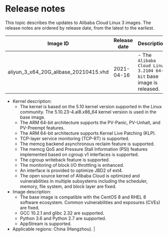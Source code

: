 # Release notes

This topic describes the updates to Alibaba Cloud Linux 3 images. The release notes are ordered by release date, from the latest to the earliest.

|Image ID|Release date|Description|
|--------|------------|-----------|
|aliyun\_3\_x64\_20G\_alibase\_20210415.vhd|2021-04-16|-   The `Alibaba Cloud Linux 3.2104 64-bit` base image is released.
-   Kernel description:
    -   The kernel is based on the 5.10 kernel version supported in the Linux community. The 5.10.23-4.al8.x86\_64 kernel version is used in the base image.
    -   The ARM 64-bit architecture supports the PV-Panic, PV-Unhalt, and PV-Preempt features.
    -   The ARM 64-bit architecture supports Kernel Live Patching \(KLP\).
    -   TCP-layer service monitoring \(TCP-RT\) is supported.
    -   The memcg backend asynchronous reclaim feature is supported.
    -   The memcg QoS and Pressure Stall Information \(PSI\) features implemented based on cgroup v1 interfaces is supported.
    -   The cgroup writeback feature is supported.
    -   The monitoring of block I/O throttling is enhanced.
    -   An interface is provided to optimize JBD2 of ext4.
    -   The open source kernel of Alibaba Cloud is optimized and vulnerabilities in multiple subsystems including the scheduler, memory, file system, and block layer are fixed.
-   Image description:
    -   The base image is compatible with the CentOS 8 and RHEL 8 software ecosystem. Common vulnerabilities and exposures \(CVEs\) are fixed.
    -   GCC 10.2.1 and glibc 2.32 are supported.
    -   Python 3.6 and Python 2.7 are supported.
    -   AppStream is supported.
-   Applicable regions: China \(Hangzhou\). |

